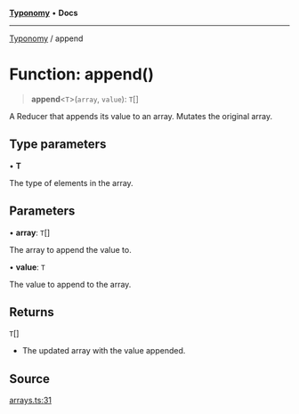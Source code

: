 [**Typonomy**](../README.md) • **Docs**

***

[Typonomy](../globals.md) / append

# Function: append()

> **append**\<`T`\>(`array`, `value`): `T`[]

A Reducer that appends its value to an array. Mutates the original array.

## Type parameters

• **T**

The type of elements in the array.

## Parameters

• **array**: `T`[]

The array to append the value to.

• **value**: `T`

The value to append to the array.

## Returns

`T`[]

- The updated array with the value appended.

## Source

[arrays.ts:31](https://github.com/softcraft-development/typonomy/blob/5469316e6ff7a55df7069c91f81292468fab4b62/src/arrays.ts#L31)
